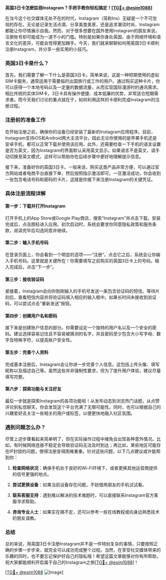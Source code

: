 **英国3日卡怎麽註冊Instagram？手把手教你轻松搞定！[[TG💪+ @esim1088](https://t.me/s/esim1088)]**

在当今这个社交媒体无处不在的时代，Instagram（简称Ins）无疑是一个不可忽视的存在。无论是记录生活点滴、分享美食美景，还是追求潮流时尚，Instagram都能让你尽情展示自我。然而，对于很多想要在国外使用Instagram的朋友来说，注册账号却可能成为一道不小的门槛。特别是如果你身处英国，由于网络环境和语言文化的差异，可能会觉得更加棘手。今天，我们就来聊聊如何用英国3日卡顺利注册Instagram，并分享一些实用的小技巧。

### 英国3日卡是什么？

首先，我们需要了解一下什么是英国3日卡。简单来说，这是一种短期使用的虚拟SIM卡服务，通常适用于需要临时出国旅行或工作的用户。通过购买这种卡片，你可以获得一个本地号码以及一定量的数据流量，从而实现国际漫游时的通讯需求。相比传统的实体SIM卡，3日卡具有操作便捷、成本低廉的优势，非常适合短期需求者。而今天我们讨论的重点就在于，如何利用这样的卡顺利完成Instagram的注册过程。

### 注册前的准备工作

在开始注册之前，确保你的设备已经安装了最新的Instagram应用程序。目前，Instagram支持iOS和Android两大主流平台，因此无论你使用的是苹果手机还是安卓手机，都可以正常下载并使用该应用。此外，还需要检查一下手机的语言设置是否为英文，因为Instagram的界面默认采用英文显示。如果语言不是英文，请手动切换至英文模式，这样可以帮助你在后续步骤中更好地理解提示信息。

接下来，准备好你的英国3日卡。一般来说，购买这类产品非常方便，可以通过官方网站或者电商平台直接下单，然后按照指示激活即可。一旦激活成功，你会收到一张包含电话号码和密码的卡片，这就是你接下来注册Instagram的关键凭证。

### 具体注册流程详解

#### 第一步：下载并打开Instagram

打开手机上的App Store或Google Play商店，搜索“Instagram”并点击下载。安装完成后，点击图标进入应用。初次启动时，系统会要求你同意隐私政策和服务条款，阅读完毕后勾选同意并继续。

#### 第二步：输入手机号码

在登录页面上，你会看到一个明显的选项——“注册”。点击它之后，系统会让你输入手机号码。这里就是关键所在！你需要填写之前购买的英国3日卡上的号码。输入完成后，点击“下一步”。

#### 第三步：接收验证码

紧接着，Instagram会向你刚刚输入的手机号发送一条包含验证码的短信。等待片刻后，查看短信内容并将验证码填入相应的输入框中。如果长时间未接收到验证码，可以尝试点击“重新发送”按钮。

#### 第四步：创建用户名和密码

接下来是创建账户信息的部分。你需要设定一个独特的用户名以及一个安全的密码。建议选择容易记住且不容易被猜测的名字，并且密码至少包含大小写字母、数字及特殊字符，以提高账户安全性。

#### 第五步：完善个人资料

完成基本注册后，Instagram会让你进一步完善个人信息。这包括上传头像、填写昵称以及描述自己等。虽然这些并非强制性要求，但为了提升用户体验，建议尽量填写完整。

#### 第六步：探索功能与关注好友

最后一步就是探索Instagram的各项功能啦！从发布动态到浏览热门话题，从点赞评论到私信聊天，你会发现这个平台充满了无限可能性。同时，也可以根据自己的兴趣爱好去关注一些相关的用户或标签，以便更快地融入社区氛围。

### 遇到问题怎么办？

尽管上述步骤看起来简单明了，但在实际操作过程中难免会出现各种意外情况。比如，有时候网络连接不稳定会导致验证码无法及时到达；再比如，某些地区可能存在IP封锁的问题，使得注册变得困难重重。针对这些问题，以下几点建议或许能帮到你：

1. **检查网络状况**：确保手机处于良好的Wi-Fi环境下，或者更换其他运营商提供的信号更强的地点。
   
2. **尝试更换设备**：如果当前设备存在问题，不妨借用朋友的手机试试看。
   
3. **联系客服支持**：遇到难以解决的技术难题时，可以直接联系Instagram官方客服寻求帮助。
   
4. **咨询专业人士**：如果实在搞不定，还可以参考一些在线教程或向身边熟悉技术的朋友请教。

### 总结

总的来说，用英国3日卡注册Instagram并不是一件特别复杂的事情，只要按照正确的步骤一步步来，就完全可以成功完成整个过程。当然，在享受社交媒体带来的乐趣的同时，也不要忘记保护好自己的隐私哦！希望这篇文章能够对你有所帮助，祝大家都能顺利开启属于自己的Instagram之旅[[TG💪+ @esim1088](https://t.me/s/esim1088)]！

[[TG💪+ @esim1088](https://t.me/s/esim1088) ![Image](https://i.postimg.cc/4NQfJmqS/Snipaste-2025-05-13-00-14-12.png)]